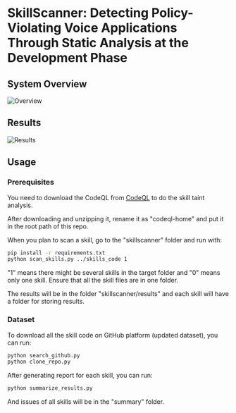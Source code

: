 # SkillScanner: Detecting Policy-Violating Voice Applications Through Static Analysis at the Development Phase

## System Overview
![Overview](https://github.com/CUSecLab/SkillScanner/blob/main/image/system_overview.png)
## Results
![Results](https://github.com/CUSecLab/SkillScanner/blob/main/image/Results.png)

## Usage

### Prerequisites

You need to download the CodeQL from [CodeQL](https://github.com/github/codeql-action/releases) to do the skill taint analysis.

After downloading and unzipping it, rename it as "codeql-home" and put it in the root path of this repo.

When you plan to scan a skill, go to the "skillscanner" folder and run with: 


```bash
pip install -r requirements.txt
python scan_skills.py ../skills_code 1
```

"1" means there might be several skills in the target folder and "0" means only one skill. Ensure that all the skill files are in one folder.

The results will be in the folder "skillscanner/results" and each skill will have a folder for storing results.


### Dataset

To download all the skill code on GitHub platform (updated dataset), you can run:

```bash
python search_github.py
python clone_repo.py
```

After generating report for each skill, you can run:


```bash
python summarize_results.py
```

And issues of all skills will be in the "summary" folder.
